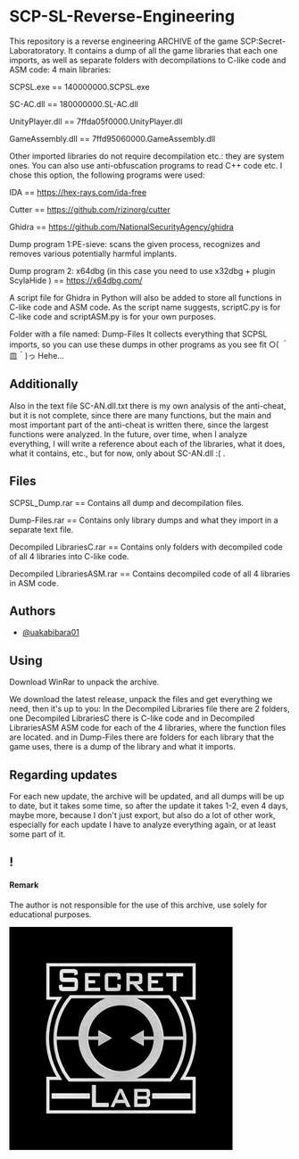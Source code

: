 
# SCP-SL-Reverse-Engineering

This repository is a reverse engineering ARCHIVE of the game SCP:Secret-Laboratoratory.
It contains a dump of all the game libraries that each one imports, as well as separate folders with decompilations to C-like code and ASM code: 4 main libraries:


SCPSL.exe == 140000000.SCPSL.exe


SC-AC.dll == 180000000.SL-AC.dll


UnityPlayer.dll == 7ffda05f0000.UnityPlayer.dll


GameAssembly.dll == 7ffd95060000.GameAssembly.dll


Other imported libraries do not require decompilation etc.: they are system ones.
You can also use anti-obfuscation programs to read C++ code etc.
I chose this option, the following programs were used:

IDA == https://hex-rays.com/ida-free

Cutter == https://github.com/rizinorg/cutter

Ghidra == https://github.com/NationalSecurityAgency/ghidra

Dump program 1:PE-sieve: scans the given process, recognizes and removes various potentially harmful implants.

Dump program 2: x64dbg (in this case you need to use x32dbg + plugin ScylaHide ) == https://x64dbg.com/

A script file for Ghidra in Python will also be added to store all functions in C-like code and ASM code. As the script name suggests,
scriptC.py is for C-like code and scriptASM.py is for your own purposes.

Folder with a file named: Dump-Files
It collects everything that SCPSL imports, so you can use these dumps in other programs as you see fit ○( ＾皿＾)っ Hehe…

## Additionally

Also in the text file SC-AN.dll.txt there is my own analysis of the anti-cheat, but it is not complete, since there are many functions,
but the main and most important part of the anti-cheat is written there, since the largest functions were analyzed.
In the future, over time, when I analyze everything, I will write a reference about each of the libraries, 
what it does, what it contains, etc., but for now, only about SC-AN.dll :( .

## Files

SCPSL_Dump.rar == Contains all dump and decompilation files.

Dump-Files.rar == Contains only library dumps and what they import in a separate text file.

Decompiled LibrariesC.rar == Contains only folders with decompiled code of all 4 libraries into C-like code.

Decompiled LibrariesASM.rar == Contains decompiled code of all 4 libraries in ASM code.

## Authors

- [@uakabibara01](https://github.com/uakabibara01)


## Using

Download WinRar to unpack the archive.

We download the latest release, unpack the files and get everything we need, then it's up to you:
In the Decompiled Libraries file there are 2 folders, one Decompiled LibrariesC there is C-like code and in Decompiled LibrariesASM ASM code for each of the 4 libraries, 
where the function files are located.
and in Dump-Files there are folders for each library that the game uses, there is a dump of the library and what it imports.

## Regarding updates

For each new update, the archive will be updated, and all dumps will be up to date, but it takes some time, so after the update it takes 1-2, even 4 days, maybe more, 
because I don't just export, but also do a lot of other work, especially for each update
I have to analyze everything again, or at least some part of it.

## !

#### Remark 

The author is not responsible for the use of this archive, use solely for educational purposes.

![Logo](https://raw.githubusercontent.com/uakabibara01/uakabibara01/refs/heads/main/vn5K5O6d_400x400.jpg)


